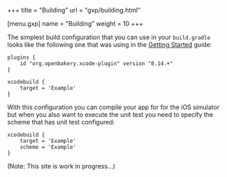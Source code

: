 +++
title = "Building"
url = "gxp/building.html"

[menu.gxp]
name = "Building"
weight = 10 
+++


The simplest build configuration that you can use in your `build.gradle` looks like the following one that was using in the [Getting Started](getting-started.html) guide:

```
plugins {
	id "org.openbakery.xcode-plugin" version "0.14.+"
}

xcodebuild {
	target = 'Example'
}
```

With this configuration you can compile your app for for the iOS simulator but when you also want to execute the unit test you need to specify the scheme that has unit test configured:

```
xcodebuild {
	target = 'Example'
	scheme = 'Example'
}
```



(Note: This site is work in progress...)